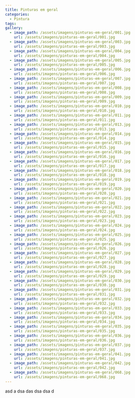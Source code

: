 ```yaml
---
title: Pinturas em geral
categories:
  - Pintura
tags:
gallery:
  - image_path: /assets/imagens/pinturas-em-geral/001.jpg
    url: /assets/imagens/pinturas-em-geral/001.jpg
  - image_path: /assets/imagens/pinturas-em-geral/003.jpg
    url: /assets/imagens/pinturas-em-geral/003.jpg
  - image_path: /assets/imagens/pinturas-em-geral/004.jpg
    url: /assets/imagens/pinturas-em-geral/004.jpg
  - image_path: /assets/imagens/pinturas-em-geral/005.jpg
    url: /assets/imagens/pinturas-em-geral/005.jpg
  - image_path: /assets/imagens/pinturas-em-geral/006.jpg
    url: /assets/imagens/pinturas-em-geral/006.jpg
  - image_path: /assets/imagens/pinturas-em-geral/007.jpg
    url: /assets/imagens/pinturas-em-geral/007.jpg
  - image_path: /assets/imagens/pinturas-em-geral/008.jpg
    url: /assets/imagens/pinturas-em-geral/008.jpg
  - image_path: /assets/imagens/pinturas-em-geral/009.jpg
    url: /assets/imagens/pinturas-em-geral/009.jpg
  - image_path: /assets/imagens/pinturas-em-geral/010.jpg
    url: /assets/imagens/pinturas-em-geral/010.jpg
  - image_path: /assets/imagens/pinturas-em-geral/011.jpg
    url: /assets/imagens/pinturas-em-geral/011.jpg
  - image_path: /assets/imagens/pinturas-em-geral/013.jpg
    url: /assets/imagens/pinturas-em-geral/013.jpg
  - image_path: /assets/imagens/pinturas-em-geral/014.jpg
    url: /assets/imagens/pinturas-em-geral/014.jpg
  - image_path: /assets/imagens/pinturas-em-geral/015.jpg
    url: /assets/imagens/pinturas-em-geral/015.jpg
  - image_path: /assets/imagens/pinturas-em-geral/016.jpg
    url: /assets/imagens/pinturas-em-geral/016.jpg
  - image_path: /assets/imagens/pinturas-em-geral/017.jpg
    url: /assets/imagens/pinturas-em-geral/017.jpg
  - image_path: /assets/imagens/pinturas-em-geral/018.jpg
    url: /assets/imagens/pinturas-em-geral/018.jpg
  - image_path: /assets/imagens/pinturas-em-geral/019.jpg
    url: /assets/imagens/pinturas-em-geral/019.jpg
  - image_path: /assets/imagens/pinturas-em-geral/020.jpg
    url: /assets/imagens/pinturas-em-geral/020.jpg
  - image_path: /assets/imagens/pinturas-em-geral/021.jpg
    url: /assets/imagens/pinturas-em-geral/021.jpg
  - image_path: /assets/imagens/pinturas-em-geral/022.jpg
    url: /assets/imagens/pinturas-em-geral/022.jpg
  - image_path: /assets/imagens/pinturas-em-geral/023.jpg
    url: /assets/imagens/pinturas-em-geral/023.jpg
  - image_path: /assets/imagens/pinturas-em-geral/024.jpg
    url: /assets/imagens/pinturas-em-geral/024.jpg
  - image_path: /assets/imagens/pinturas-em-geral/025.jpg
    url: /assets/imagens/pinturas-em-geral/025.jpg
  - image_path: /assets/imagens/pinturas-em-geral/026.jpg
    url: /assets/imagens/pinturas-em-geral/026.jpg
  - image_path: /assets/imagens/pinturas-em-geral/027.jpg
    url: /assets/imagens/pinturas-em-geral/027.jpg
  - image_path: /assets/imagens/pinturas-em-geral/028.jpg
    url: /assets/imagens/pinturas-em-geral/028.jpg
  - image_path: /assets/imagens/pinturas-em-geral/029.jpg
    url: /assets/imagens/pinturas-em-geral/029.jpg
  - image_path: /assets/imagens/pinturas-em-geral/030.jpg
    url: /assets/imagens/pinturas-em-geral/030.jpg
  - image_path: /assets/imagens/pinturas-em-geral/031.jpg
    url: /assets/imagens/pinturas-em-geral/031.jpg
  - image_path: /assets/imagens/pinturas-em-geral/032.jpg
    url: /assets/imagens/pinturas-em-geral/032.jpg
  - image_path: /assets/imagens/pinturas-em-geral/033.jpg
    url: /assets/imagens/pinturas-em-geral/033.jpg
  - image_path: /assets/imagens/pinturas-em-geral/034.jpg
    url: /assets/imagens/pinturas-em-geral/034.jpg
  - image_path: /assets/imagens/pinturas-em-geral/035.jpg
    url: /assets/imagens/pinturas-em-geral/035.jpg
  - image_path: /assets/imagens/pinturas-em-geral/036.jpg
    url: /assets/imagens/pinturas-em-geral/036.jpg
  - image_path: /assets/imagens/pinturas-em-geral/037.jpg
    url: /assets/imagens/pinturas-em-geral/037.jpg
  - image_path: /assets/imagens/pinturas-em-geral/041.jpg
    url: /assets/imagens/pinturas-em-geral/041.jpg
  - image_path: /assets/imagens/pinturas-em-geral/042.jpg
    url: /assets/imagens/pinturas-em-geral/042.jpg
  - image_path: /assets/imagens/pinturas-em-geral/068.jpg
    url: /assets/imagens/pinturas-em-geral/068.jpg
---
```

asd a dsa das dsa dsa d